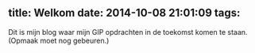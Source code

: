 title: Welkom
date: 2014-10-08 21:01:09
tags:
---
Dit is mijn blog waar mijn GIP opdrachten in de toekomst komen te staan.
(Opmaak moet nog gebeuren.)
